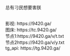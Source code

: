 总有刁民想要害朕

<br>
影视: https://9420.ga/
</br>
图床: https://tc.9420.ga/
<br>
节点1:https://9420.ga/v/t.txt
</br>
节点2https://9420.ga/v/y.txt
<br>
tg_api: https://tg.9420.ga/
</br>
